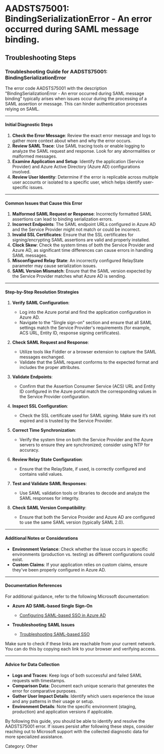 # AADSTS75001: BindingSerializationError - An error occurred during SAML message binding.


## Troubleshooting Steps
### Troubleshooting Guide for AADSTS75001: BindingSerializationError

The error code AADSTS75001 with the description "BindingSerializationError - An error occurred during SAML message binding" typically arises when issues occur during the processing of a SAML assertion or message. This can hinder authentication processes relying on SAML.

---

#### Initial Diagnostic Steps

1. **Check the Error Message**: Review the exact error message and logs to gather more context about when and why the error occurs.
2. **Review SAML Trace**: Use SAML tracing tools or enable logging to analyze the SAML request and response. Look for any abnormalities or malformed messages.
3. **Examine Application and Setup**: Identify the application (Service Provider) and Azure Active Directory (Azure AD) configurations involved.
4. **Review User Identity**: Determine if the error is replicable across multiple user accounts or isolated to a specific user, which helps identify user-specific issues.

---

#### Common Issues that Cause this Error

1. **Malformed SAML Request or Response**: Incorrectly formatted SAML assertions can lead to binding serialization errors.
2. **Incorrect Endpoints**: The SAML endpoint URLs configured in Azure AD and the Service Provider might not match or could be incorrect.
3. **Invalid SSL Certificates**: Ensure that the SSL certificates for signing/encrypting SAML assertions are valid and properly installed.
4. **Clock Skew**: Check the system times of both the Service Provider and Azure AD, as significant time differences can cause errors in handling SAML messages.
5. **Misconfigured Relay State**: An incorrectly configured RelayState parameter may cause serialization issues.
6. **SAML Version Mismatch**: Ensure that the SAML version expected by the Service Provider matches what Azure AD is sending.

---

#### Step-by-Step Resolution Strategies

1. **Verify SAML Configuration**:
    - Log into the Azure portal and find the application configuration in Azure AD.
    - Navigate to the "Single sign-on" section and ensure that all SAML settings match the Service Provider's requirements (for example, ACS URL, Entity ID, response signing certificates).

2. **Check SAML Request and Response**:
    - Utilize tools like Fiddler or a browser extension to capture the SAML messages exchanged.
    - Validate that the SAML request conforms to the expected format and includes the proper attributes.

3. **Validate Endpoints**:
    - Confirm that the Assertion Consumer Service (ACS) URL and Entity ID configured in the Azure portal match the corresponding values in the Service Provider configuration.

4. **Inspect SSL Configuration**:
    - Check the SSL certificate used for SAML signing. Make sure it’s not expired and is trusted by the Service Provider.

5. **Correct Time Synchronization**:
    - Verify the system time on both the Service Provider and the Azure servers to ensure they are synchronized; consider using NTP for accuracy.

6. **Review Relay State Configuration**:
    - Ensure that the RelayState, if used, is correctly configured and contains valid values.

7. **Test and Validate SAML Responses**:
    - Use SAML validation tools or libraries to decode and analyze the SAML responses for integrity.

8. **Check SAML Version Compatibility**:
    - Ensure that both the Service Provider and Azure AD are configured to use the same SAML version (typically SAML 2.0).

---

#### Additional Notes or Considerations

- **Environment Variance**: Check whether the issue occurs in specific environments (production vs. testing) as different configurations could exist.
- **Custom Claims**: If your application relies on custom claims, ensure they've been properly configured in Azure AD.

---

#### Documentation References

For additional guidance, refer to the following Microsoft documentation:
- **Azure AD SAML-based Single Sign-On**
  - [Configuring SAML-based SSO in Azure AD](https://docs.microsoft.com/en-us/azure/active-directory/develop/active-directory-saml-protocol)
  
- **Troubleshooting SAML Issues**
  - [Troubleshooting SAML-based SSO](https://docs.microsoft.com/en-us/azure/active-directory/develop/howto-sso-saml-troubleshoot)

Make sure to check if these links are reachable from your current network. You can do this by copying each link to your browser and verifying access.

---

#### Advice for Data Collection

- **Logs and Traces**: Keep logs of both successful and failed SAML requests with timestamps.
- **Comparison Data**: Document each unique scenario that generates the error for comparative purposes.
- **Gather User Impact Details**: Identify which users experience the issue and any patterns in their usage or setup.
- **Environment Details**: Note the specific environment (staging, production) and application versions if applicable.

By following this guide, you should be able to identify and resolve the AADSTS75001 error. If issues persist after following these steps, consider reaching out to Microsoft support with the collected diagnostic data for more specialized assistance.

Category: Other